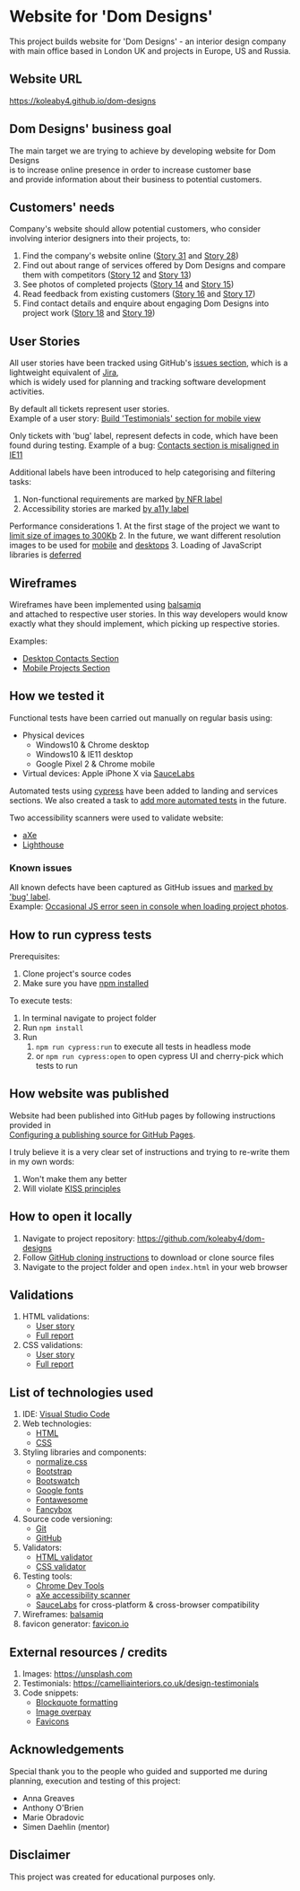 # Website for 'Dom Designs'

This project builds website for 'Dom Designs' - an interior design company <br>
with main office based in London UK and projects in Europe, US and Russia.



## Website URL

https://koleaby4.github.io/dom-designs



## Dom Designs' business goal

The main target we are trying to achieve by developing website for Dom Designs<br>
is to increase online presence in order to increase customer base<br>
and provide information about their business to potential customers.



## Customers' needs

Company's website should allow potential customers, who consider involving interior designers into their projects, to:
   1. Find the company's website online ([Story 31](https://github.com/koleaby4/dom-designs/issues/31)
      and [Story 28](https://github.com/koleaby4/dom-designs/issues/28))
   2. Find out about range of services offered by Dom Designs and compare them with competitors
      ([Story 12](https://github.com/koleaby4/dom-designs/issues/12) and [Story 13](https://github.com/koleaby4/dom-designs/issues/13))
   3. See photos of completed projects ([Story 14](https://github.com/koleaby4/dom-designs/issues/14)
      and [Story 15](https://github.com/koleaby4/dom-designs/issues/15))
   4. Read feedback from existing customers ([Story 16](https://github.com/koleaby4/dom-designs/issues/16)
      and [Story 17](https://github.com/koleaby4/dom-designs/issues/17))
   5. Find contact details and enquire about engaging Dom Designs into project work ([Story 18](https://github.com/koleaby4/dom-designs/issues/18)
      and [Story 19](https://github.com/koleaby4/dom-designs/issues/19))



## User Stories

All user stories have been tracked using GitHub's [issues section](https://github.com/koleaby4/dom-designs/issues?utf8=%E2%9C%93&q=is%3Aissue),
which is a lightweight equivalent of [Jira](https://www.atlassian.com/software/jira), <br>
which is widely used for planning and tracking software development activities.

By default all tickets represent user stories.<br>
Example of a user story: [Build 'Testimonials' section for mobile view](https://github.com/koleaby4/dom-designs/issues/16)

Only tickets with 'bug' label, represent defects in code, which have been found during testing.
Example of a bug: [Contacts section is misaligned in IE11](https://github.com/koleaby4/dom-designs/issues/24)

Additional labels have been introduced to help categorising and filtering tasks:
   1. Non-functional requirements are marked [by NFR label](https://github.com/koleaby4/dom-designs/issues?utf8=%E2%9C%93&q=label%3ANFR)
   1. Accessibility stories are marked [by a11y label](https://github.com/koleaby4/dom-designs/issues?q=is%3Aissue+label%3Aa11y)

Performance considerations
      1. At the first stage of the project we want to [limit size of images to 300Kb](https://github.com/koleaby4/dom-designs/issues/30)
      2. In the future, we want different resolution images to be used for [mobile](https://github.com/koleaby4/dom-designs/issues/3)  and [desktops](https://github.com/koleaby4/dom-designs/issues/4)
      3. Loading of JavaScript libraries is [deferred](https://www.growingwiththeweb.com/2014/02/async-vs-defer-attributes.html)



## Wireframes

Wireframes have been implemented using [balsamiq](https://balsamiq.com) <br>and attached to respective user stories.
In this way developers would know exactly what they should implement, which picking up respective stories.

Examples:
   - [Desktop Contacts Section](https://github.com/koleaby4/dom-designs/issues/19)
   - [Mobile Projects Section](https://github.com/koleaby4/dom-designs/issues/14)



## How we tested it

Functional tests have been carried out manually on regular basis using:
   - Physical devices
      * Windows10 & Chrome desktop
      * Windows10 & IE11 desktop
      * Google Pixel 2 & Chrome mobile
   - Virtual devices: Apple iPhone X via [SauceLabs](https://saucelabs.com)

Automated tests using [cypress](https://www.cypress.io) have been added to landing and services sections.
We also created a task to [add more automated tests](https://github.com/koleaby4/dom-designs/issues/20) in the future.

Two accessibility scanners were used to validate website:
   * [aXe](https://www.deque.com/axe)
   * [Lighthouse](https://developers.google.com/web/tools/lighthouse/)

### Known issues

All known defects have been captured as GitHub issues and [marked by 'bug' label](https://github.com/koleaby4/dom-designs/issues?q=is%3Aissue+label%3Abug).<br>
Example: [Occasional JS error seen in console when loading project photos](https://github.com/koleaby4/dom-designs/issues/24).



## How to run cypress tests

   Prerequisites:
   1. Clone project's source codes
   2. Make sure you have [npm installed](https://www.npmjs.com/get-npm)

   To execute tests:
   1. In terminal navigate to project folder
   2. Run `npm install`
   3. Run
      1. `npm run cypress:run` to execute all tests in headless mode
      2. or `npm run cypress:open` to open cypress UI and cherry-pick which tests to run



## How website was published

Website had been published into GitHub pages by following instructions provided in<br>
[Configuring a publishing source for GitHub Pages](https://help.github.com/en/articles/configuring-a-publishing-source-for-github-pages).

I truly believe it is a very clear set of instructions and trying to re-write them in my own words:
   1. Won't make them any better
   2. Will violate [KISS principles](https://en.wikipedia.org/wiki/KISS_principle)


## How to open it locally

1. Navigate to project repository: https://github.com/koleaby4/dom-designs
2. Follow [GitHub cloning instructions](https://help.github.com/en/articles/cloning-a-repository) to download or clone source files
3. Navigate to the project folder and open `index.html` in your web browser



## Validations

1. HTML validations:
   - [User story](https://github.com/koleaby4/dom-designs/issues/21)
   - [Full report](https://validator.w3.org/nu/?showsource=yes&showoutline=yes&showimagereport=yes&doc=https%3A%2F%2Fkoleaby4.github.io%2Fdom-designs%2F)
2. CSS validations:
   - [User story](https://github.com/koleaby4/dom-designs/issues/22)
   - [Full report](https://jigsaw.w3.org/css-validator/validator?uri=https%3A%2F%2Fkoleaby4.github.io%2Fdom-designs&profile=css3svg&usermedium=all&warning=1&vextwarning=&lang=en)



## List of technologies used

 1. IDE: [Visual Studio Code](https://code.visualstudio.com/)
 2. Web technologies:
    - [HTML](https://en.wikipedia.org/wiki/HTML5)
    - [CSS](https://en.wikipedia.org/wiki/Cascading_Style_Sheets#CSS_3)
 3. Styling libraries and components:
    - [normalize.css](https://necolas.github.io/normalize.css)
    - [Bootstrap](https://getbootstrap.com)
    - [Bootswatch](https://bootswatch.com)
    - [Google fonts](https://fonts.google.com)
    - [Fontawesome](https://fontawesome.com)
    - [Fancybox](https://fancyapps.com)
 4. Source code versioning:
    - [Git](https://en.wikipedia.org/wiki/Git)
    - [GitHub](https://github.com)
 5. Validators:
    - [HTML validator](https://validator.w3.org/)
    - [CSS validator](http://jigsaw.w3.org/css-validator/)
 6. Testing tools:
    - [Chrome Dev Tools](https://developers.google.com/web/tools/chrome-devtools)
    - [aXe accessibility scanner](https://www.deque.com/axe)
    - [SauceLabs](https://saucelabs.com) for cross-platform & cross-browser compatibility
 7. Wireframes: [balsamiq](https://balsamiq.com)
 8. favicon generator: [favicon.io](https://favicon.io/favicon-generator)



## External resources / credits

1. Images: https://unsplash.com
2. Testimonials: https://camelliainteriors.co.uk/design-testimonials
3. Code snippets:
   - [Blockquote formatting](https://css-tricks.com/snippets/css/simple-and-nice-blockquote-styling)
   - [Image overpay](https://www.w3schools.com/howto/tryit.asp?filename=tryhow_css_image_overlay_fade)
   - [Favicons](https://www.34sp.com/blog/the-favicon-is-dead-long-live-the-favicon)



## Acknowledgements

Special thank you to the people who guided and supported me during planning, execution and testing of this project:
   *  Anna Greaves
   *  Anthony O'Brien
   *  Marie Obradovic
   *  Simen Daehlin (mentor)


## Disclaimer

This project was created for educational purposes only.